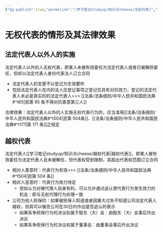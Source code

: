 ```yaml
---
{"dg-publish":true,"permalink":"/学习笔记studyup/知识点cheese/无权代表/","dgPassFrontmatter":true,"noteIcon":"","created":"2024-09-16T10:51:35.122+08:00","updated":"2024-10-14T11:08:00.164+08:00"}
---
```


# 无权代表的情形及其法律效果
## 法定代表人以外人的实施
法定代表人以外的人无权代表，即某人未被有效委任为法定代表人或者已被解除委任，但却以法定代表人身份代表法人订立合同
- 法定代表人的变更不以登记为生效要件
- 包括法定代表人在内的法人应登记事项之登记仅具有对抗效力，登记的法定代表人未必是真实的的法定代表人>>> [[法条/法条细则/中华人民共和国民法典#^t65\|民第 65 条不得对抗善意第三人]]

法律效果：法定代表人以外的人实施无权代表行为的，应当准用[[法条/法条细则/中华人民共和国民法典#^t504\|民第 504条]]、[[法条/法条细则/中华人民共和国民法典#^t171\|第 171 条]]之规定
## 越权代表
法定代表人[[学习笔记studyup/知识点cheese/越权代表\|越权代表]]，即某人被有效委任为法定代表人且未被解任，但代表权受到限制，其超出代表权范围订立合同
- 相对人善意时：代表行为有效>>> [[法条/法条细则/中华人民共和国民法典#^t504\|民第 504 条]]
- 相对人恶意时：代表行为效力待定
	- 但如认为对被代理人自身有利，可以允许通过追认使代表行为发生效力的机会：即与无权代理行为处理一致
- 公司为他人担保的：如果被担保人知道或者因重大过失不知道公司法定代表人越权，则其可以催告公司在30日内作出是否追认的表示
	- 如果系争担保行为的决议权属于股东（大）会：由股东（大）会事后作出决议
	- 如果系争担保行为的决议权属于董事会：由董事会事后作出决议
